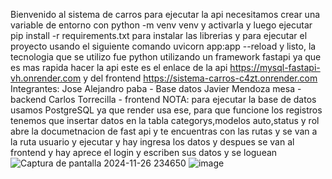 Bienvenido al sistema de carros 
para ejecutar la api necesitamos crear una variable de entorno con python -m venv venv y activarla y
luego ejecutar pip install -r requirements.txt para instalar las librerias y para ejecutar el proyecto 
usando el siguiente comando uvicorn app:app --reload y listo, la tecnologia que se utilizo fue python utilizando un framework fastapi 
ya que es mas rapida hacer la api este es el enlace de la api https://mysql-fastapi-vh.onrender.com y del frontend https://sistema-carros-c4zt.onrender.com 
Integrantes:
Jose Alejandro paba - Base datos
Javier Mendoza mesa - backend
Carlos Torrecilla -  frontend
NOTA: 
para ejecutar la base de datos usamos PostgreSQL ya que render usa ese, para que funcione los registros tenemos que insertar datos en la tabla categorys,modelos auto,status y rol 
abre la documetnacion de fast api y te encuentras con las rutas y se van a la ruta usuario y ejecutar y hay ingresa los datos y despues se van 
al frontend y hay aprece el login y escriben sus datos y se loguean 
![Captura de pantalla 2024-11-26 234650](https://github.com/user-attachments/assets/d5bcc65a-d3f9-43f1-a468-f434ad5ffc6f)
![image](https://github.com/user-attachments/assets/152edde1-2db7-4735-9ed1-3447a434ac74)

